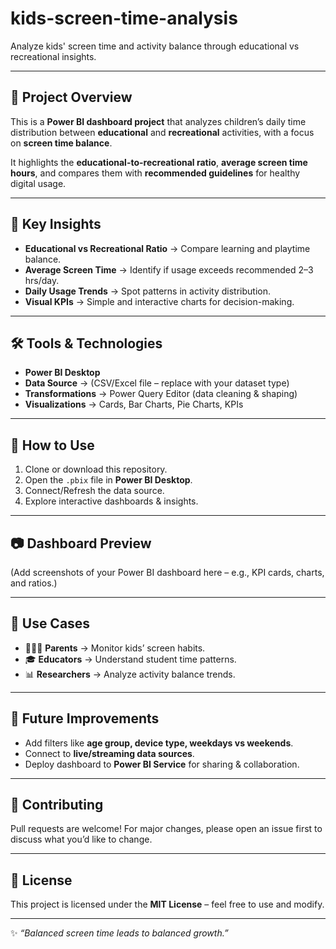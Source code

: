 # kids-screen-time-analysis
Analyze kids' screen time and activity balance through educational vs recreational insights.

---

## 📌 Project Overview  
This is a **Power BI dashboard project** that analyzes children’s daily time distribution between **educational** and **recreational** activities, with a focus on **screen time balance**.  

It highlights the **educational-to-recreational ratio**, **average screen time hours**, and compares them with **recommended guidelines** for healthy digital usage.  

---

## 🔑 Key Insights  
- **Educational vs Recreational Ratio** → Compare learning and playtime balance.  
- **Average Screen Time** → Identify if usage exceeds recommended 2–3 hrs/day.  
- **Daily Usage Trends** → Spot patterns in activity distribution.  
- **Visual KPIs** → Simple and interactive charts for decision-making.  

---

## 🛠 Tools & Technologies  
- **Power BI Desktop**  
- **Data Source** → (CSV/Excel file – replace with your dataset type)  
- **Transformations** → Power Query Editor (data cleaning & shaping)  
- **Visualizations** → Cards, Bar Charts, Pie Charts, KPIs  

---

## 🚀 How to Use  
1. Clone or download this repository.  
2. Open the `.pbix` file in **Power BI Desktop**.  
3. Connect/Refresh the data source.  
4. Explore interactive dashboards & insights.  

---

## 📷 Dashboard Preview  
(Add screenshots of your Power BI dashboard here – e.g., KPI cards, charts, and ratios.)  

---

## 🎯 Use Cases  
- 👨‍👩‍👧 **Parents** → Monitor kids’ screen habits.  
- 🎓 **Educators** → Understand student time patterns.  
- 📊 **Researchers** → Analyze activity balance trends.  

---

## 📌 Future Improvements  
- Add filters like **age group, device type, weekdays vs weekends**.  
- Connect to **live/streaming data sources**.  
- Deploy dashboard to **Power BI Service** for sharing & collaboration.  

---

## 🤝 Contributing  
Pull requests are welcome! For major changes, please open an issue first to discuss what you’d like to change.  

---

## 📄 License  
This project is licensed under the **MIT License** – feel free to use and modify.  

---

✨ *“Balanced screen time leads to balanced growth.”*  
